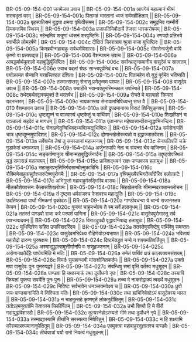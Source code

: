 BR-05-09-154-001  	जनमेजय उवाच ||
BR-05-09-154-001a	आपगेयं महात्मानं भीष्मं शस्त्रभृतां वरम् |
BR-05-09-154-001c	पितामहं भारतानां ध्वजं सर्वमहीक्षिताम् ||
BR-05-09-154-002a	बृहस्पतिसमं बुद्ध्या क्षमया पृथिवीसमम् |
BR-05-09-154-002c	समुद्रमिव गाम्भीर्ये हिमवन्तमिव स्थिरम् ||
BR-05-09-154-003a	प्रजापतिमिवौदार्ये तेजसा भास्करोपमम् |
BR-05-09-154-003c	महेन्द्रमिव शत्रूणां ध्वंसनं शरवृष्टिभिः ||
BR-05-09-154-004a	रणयज्ञे प्रतिभये स्वाभीले लोमहर्षणे |
BR-05-09-154-004c	दीक्षितं चिररात्राय श्रुत्वा राजा युधिष्ठिरः ||
BR-05-09-154-005a	किमब्रवीन्महाबाहुः सर्वधर्मविशारदः |
BR-05-09-154-005c	भीमसेनार्जुनौ वापि कृष्णो वा प्रत्यपद्यत ||
BR-05-09-154-006  	वैशम्पायन उवाच ||
BR-05-09-154-006a	आपद्धर्मार्थकुशलो महाबुद्धिर्युधिष्ठिरः |
BR-05-09-154-006c	सर्वान्भ्रातॄन्समानीय वासुदेवं च सात्वतम् |
BR-05-09-154-006e 	उवाच वदतां श्रेष्ठः सान्त्वपूर्वमिदं वचः ||
BR-05-09-154-007a	पर्याक्रामत सैन्यानि यत्तास्तिष्ठत दंशिताः |
BR-05-09-154-007c	पितामहेन वो युद्धं पूर्वमेव भविष्यति |
BR-05-09-154-007e 	तस्मात्सप्तसु सेनासु प्रणेतॄन्मम पश्यत ||
BR-05-09-154-008  	वासुदेव उवाच ||
BR-05-09-154-008a	यथार्हति भवान्वक्तुमस्मिन्काल उपस्थिते |
BR-05-09-154-008c	तथेदमर्थवद्वाक्यमुक्तं ते भरतर्षभ ||
BR-05-09-154-009a	रोचते मे महाबाहो क्रियतां यदनन्तरम् |
BR-05-09-154-009c	नायकास्तव सेनायामभिषिच्यन्तु सप्त वै ||
BR-05-09-154-010 	वैशम्पायन उवाच ||
BR-05-09-154-010a	ततो द्रुपदमानाय्य विराटं शिनिपुङ्गवम् |
BR-05-09-154-010c	धृष्टद्युम्नं च पाञ्चाल्यं धृष्टकेतुं च पार्थिवम् |
BR-05-09-154-010e 	शिखण्डिनं च पाञ्चाल्यं सहदेवं च मागधम् ||
BR-05-09-154-011a	एतान्सप्त महेष्वासान्वीरान्युद्धाभिनन्दिनः |
BR-05-09-154-011c	सेनाप्रणेतॄन्विधिवदभ्यषिञ्चद्युधिष्ठिरः ||
BR-05-09-154-012a	सर्वसेनापतिं चात्र धृष्टद्युम्नमुपादिशत् |
BR-05-09-154-012c	द्रोणान्तहेतोरुत्पन्नो य इद्धाज्जातवेदसः ||
BR-05-09-154-013a	सर्वेषामेव तेषां तु समस्तानां महात्मनाम् |
BR-05-09-154-013c	सेनापतिपतिं चक्रे गुडाकेशं धनञ्जयम् ||
BR-05-09-154-014a	अर्जुनस्यापि नेता च संयन्ता चैव वाजिनाम् |
BR-05-09-154-014c	सङ्कर्षणानुजः श्रीमान्महाबुद्धिर्जनार्दनः ||
BR-05-09-154-015a	तद्दृष्ट्वोपस्थितं युद्धं समासन्नं महात्ययम् |
BR-05-09-154-015c	प्राविशद्भवनं राज्ञः पाण्डवस्य हलायुधः ||
BR-05-09-154-016a	सहाक्रूरप्रभृतिभिर्गदसाम्बोल्मुकादिभिः |
BR-05-09-154-016c	रौक्मिणेयाहुकसुतैश्चारुदेष्णपुरोगमैः ||
BR-05-09-154-017a	वृष्णिमुख्यैरभिगतैर्व्याघ्रैरिव बलोत्कटैः |
BR-05-09-154-017c	अभिगुप्तो महाबाहुर्मरुद्भिरिव वासवः ||
BR-05-09-154-018a	नीलकौशेयवसनः कैलासशिखरोपमः |
BR-05-09-154-018c	सिंहखेलगतिः श्रीमान्मदरक्तान्तलोचनः ||
BR-05-09-154-019a	तं दृष्ट्वा धर्मराजश्च केशवश्च महाद्युतिः |
BR-05-09-154-019c	उदतिष्ठत्तदा पार्थो भीमकर्मा वृकोदरः ||
BR-05-09-154-020a	गाण्डीवधन्वा ये चान्ये राजानस्तत्र केचन |
BR-05-09-154-020c	पूजयां चक्रुरभ्येत्य ते स्म सर्वे हलायुधम् ||
BR-05-09-154-021a	ततस्तं पाण्डवो राजा करे पस्पर्श पाणिना |
BR-05-09-154-021c	वासुदेवपुरोगास्तु सर्व एवाभ्यवादयन् ||
BR-05-09-154-022a	विराटद्रुपदौ वृद्धावभिवाद्य हलायुधः |
BR-05-09-154-022c	युधिष्ठिरेण सहित उपाविशदरिंदमः ||
BR-05-09-154-023a	ततस्तेषूपविष्टेषु पार्थिवेषु समन्ततः |
BR-05-09-154-023c	वासुदेवमभिप्रेक्ष्य रौहिणेयोऽभ्यभाषत ||
BR-05-09-154-024a	भवितायं महारौद्रो दारुणः पुरुषक्षयः |
BR-05-09-154-024c	दिष्टमेतद्ध्रुवं मन्ये न शक्यमतिवर्तितुम् ||
BR-05-09-154-025a	अस्माद्युद्धात्समुत्तीर्णानपि वः ससुहृज्जनान् |
BR-05-09-154-025c	अरोगानक्षतैर्देहैः पश्येयमिति मे मतिः ||
BR-05-09-154-026a	समेतं पार्थिवं क्षत्रं कालपक्वमसंशयम् |
BR-05-09-154-026c	विमर्दः सुमहान्भावी मांसशोणितकर्दमः ||
BR-05-09-154-027a	उक्तो मया वासुदेवः पुनः पुनरुपह्वरे |
BR-05-09-154-027c	संबन्धिषु समां वृत्तिं वर्तस्व मधुसूदन ||
BR-05-09-154-028a	पाण्डवा हि यथास्माकं तथा दुर्योधनो नृपः |
BR-05-09-154-028c	तस्यापि क्रियतां युक्त्या सपर्येति पुनः पुनः ||
BR-05-09-154-029a	तच्च मे नाकरोद्वाक्यं त्वदर्थे मधुसूदनः |
BR-05-09-154-029c	निविष्टः सर्वभावेन धनञ्जयमवेक्ष्य च ||
BR-05-09-154-030a	ध्रुवो जयः पाण्डवानामिति मे निश्चिता मतिः |
BR-05-09-154-030c	तथा ह्यभिनिवेशोऽयं वासुदेवस्य भारत ||
BR-05-09-154-031a	न चाहमुत्सहे कृष्णमृते लोकमुदीक्षितुम् |
BR-05-09-154-031c	ततोऽहमनुवर्तामि केशवस्य चिकीर्षितम् ||
BR-05-09-154-032a	उभौ शिष्यौ हि मे वीरौ गदायुद्धविशारदौ |
BR-05-09-154-032c	तुल्यस्नेहोऽस्म्यतो भीमे तथा दुर्योधने नृपे ||
BR-05-09-154-033a	तस्माद्यास्यामि तीर्थानि सरस्वत्या निषेवितुम् |
BR-05-09-154-033c	न हि शक्ष्यामि कौरव्यान्नश्यमानानुपेक्षितुम् ||
BR-05-09-154-034a	एवमुक्त्वा महाबाहुरनुज्ञातश्च पाण्डवैः |
BR-05-09-154-034c	तीर्थयात्रां ययौ रामो निवर्त्य मधुसूदनम् ||
